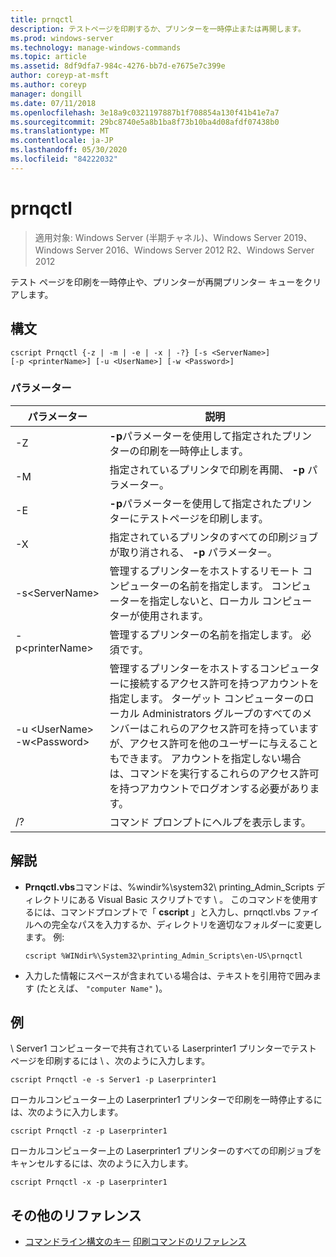 ```yaml
---
title: prnqctl
description: テストページを印刷するか、プリンターを一時停止または再開します。
ms.prod: windows-server
ms.technology: manage-windows-commands
ms.topic: article
ms.assetid: 8df9dfa7-984c-4276-bb7d-e7675e7c399e
author: coreyp-at-msft
ms.author: coreyp
manager: dongill
ms.date: 07/11/2018
ms.openlocfilehash: 3e18a9c0321197887b1f708854a130f41b41e7a7
ms.sourcegitcommit: 29bc8740e5a8b1ba8f73b10ba4d08afdf07438b0
ms.translationtype: MT
ms.contentlocale: ja-JP
ms.lasthandoff: 05/30/2020
ms.locfileid: "84222032"
---
```

# <a name="prnqctl"></a>prnqctl

> 適用対象: Windows Server (半期チャネル)、Windows Server 2019、Windows Server 2016、Windows Server 2012 R2、Windows Server 2012

テスト ページを印刷を一時停止や、プリンターが再開プリンター キューをクリアします。

## <a name="syntax"></a>構文
```
cscript Prnqctl {-z | -m | -e | -x | -?} [-s <ServerName>]
[-p <printerName>] [-u <UserName>] [-w <Password>]
```
### <a name="parameters"></a>パラメーター

|パラメーター|説明|
|-------|--------|
|-Z|**-p**パラメーターを使用して指定されたプリンターの印刷を一時停止します。|
|-M|指定されているプリンタで印刷を再開、 **-p** パラメーター。|
|-E|**-p**パラメーターを使用して指定されたプリンターにテストページを印刷します。|
|-X|指定されているプリンタのすべての印刷ジョブが取り消される、 **-p** パラメーター。|
|-s\<ServerName>|管理するプリンターをホストするリモート コンピューターの名前を指定します。 コンピューターを指定しないと、ローカル コンピューターが使用されます。|
|-p\<printerName>|管理するプリンターの名前を指定します。 必須です。|
|-u \<UserName> -w\<Password>|管理するプリンターをホストするコンピューターに接続するアクセス許可を持つアカウントを指定します。 ターゲット コンピューターのローカル Administrators グループのすべてのメンバーはこれらのアクセス許可を持っていますが、アクセス許可を他のユーザーに与えることもできます。 アカウントを指定しない場合は、コマンドを実行するこれらのアクセス許可を持つアカウントでログオンする必要があります。|
|/?|コマンド プロンプトにヘルプを表示します。|

## <a name="remarks"></a>解説
- **Prnqctl.vbs**コマンドは、%windir%\system32\ printing_Admin_Scripts ディレクトリにある Visual Basic スクリプトです \\ <language> 。 このコマンドを使用するには、コマンドプロンプトで「 **cscript** 」と入力し、prnqctl.vbs ファイルへの完全なパスを入力するか、ディレクトリを適切なフォルダーに変更します。 例:
  ```
  cscript %WINdir%\System32\printing_Admin_Scripts\en-US\prnqctl
  ```
- 入力した情報にスペースが含まれている場合は、テキストを引用符で囲みます (たとえば、 `"computer Name"` )。

## <a name="examples"></a><a name="BKMK_examples"></a>例
\ Server1 コンピューターで共有されている Laserprinter1 プリンターでテストページを印刷するには \\ 、次のように入力します。
```
cscript Prnqctl -e -s Server1 -p Laserprinter1
```
ローカルコンピューター上の Laserprinter1 プリンターで印刷を一時停止するには、次のように入力します。
```
cscript Prnqctl -z -p Laserprinter1
```
ローカルコンピューター上の Laserprinter1 プリンターのすべての印刷ジョブをキャンセルするには、次のように入力します。
```
cscript Prnqctl -x -p Laserprinter1
```

## <a name="additional-references"></a>その他のリファレンス
- [コマンドライン構文のキー](command-line-syntax-key.md) 
[印刷コマンドのリファレンス](print-command-reference.md)
